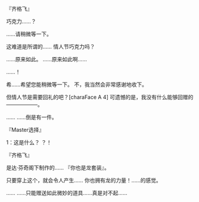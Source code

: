 『齐格飞』

巧克力……？

……请稍微等一下。

这难道是所谓的……
情人节巧克力吗？

……原来如此。
……原来如此啊……

……！

希……希望您能稍微等一下。
不，我当然会非常感谢地收下。

但情人节是需要回礼的吧？[charaFace A 4]
可遗憾的是，我没有什么能够回赠的——————。

……
……倒是有一件。

『Master选择』

1：这是什么？
？！

『齐格飞』

是达·芬奇阁下制作的……
『你也是龙套装』。

只要穿上这个，就会令人产生……
你也拥有龙的力量！……的感觉。

……
……只能赠送如此微妙的道具……真是对不起……

